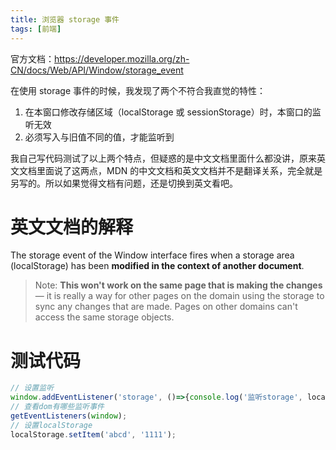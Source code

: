 ```yaml
---
title: 浏览器 storage 事件
tags: [前端]
---
```


官方文档：https://developer.mozilla.org/zh-CN/docs/Web/API/Window/storage_event

在使用 storage 事件的时候，我发现了两个不符合我直觉的特性：

1. 在本窗口修改存储区域（localStorage 或 sessionStorage）时，本窗口的监听无效
2. 必须写入与旧值不同的值，才能监听到

我自己写代码测试了以上两个特点，但疑惑的是中文文档里面什么都没讲，原来英文文档里面说了这两点，MDN 的中文文档和英文文档并不是翻译关系，完全就是另写的。所以如果觉得文档有问题，还是切换到英文看吧。

<!-- more -->

# 英文文档的解释

The storage event of the Window interface fires when a storage area (localStorage) has been **modified in the context of another document**.

> Note: **This won't work on the same page that is making the changes** — it is really a way for other pages on the domain using the storage to sync any changes that are made. Pages on other domains can't access the same storage objects.

# 测试代码

```JavaScript
// 设置监听
window.addEventListener('storage', ()=>{console.log('监听storage', localStorage.getItem('abcd'))});
// 查看dom有哪些监听事件
getEventListeners(window);
// 设置localStorage
localStorage.setItem('abcd', '1111');
```
